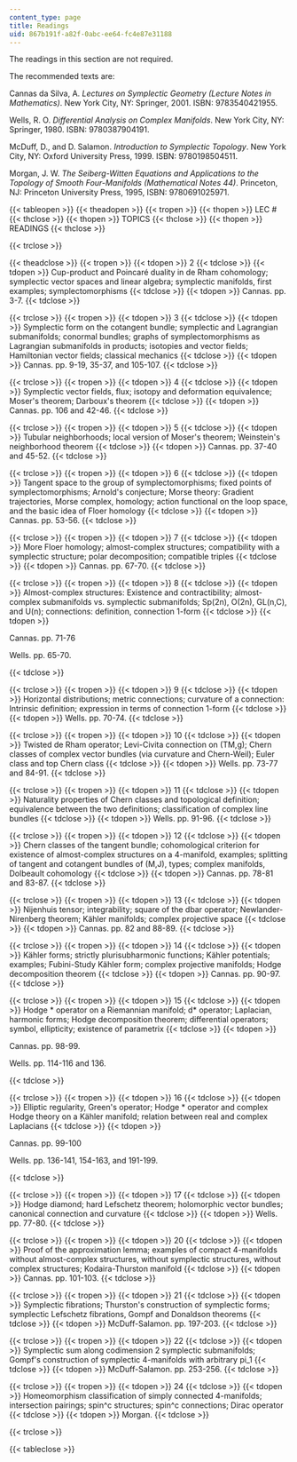 ```yaml
---
content_type: page
title: Readings
uid: 867b191f-a82f-0abc-ee64-fc4e87e31188
---
```


The readings in this section are not required.

The recommended texts are:

Cannas da Silva, A. _Lectures on Symplectic Geometry (Lecture Notes in Mathematics)_. New York City, NY: Springer, 2001. ISBN: 9783540421955.

Wells, R. O. _Differential Analysis on Complex Manifolds_. New York City, NY: Springer, 1980. ISBN: 9780387904191.

McDuff, D., and D. Salamon. _Introduction to Symplectic Topology_. New York City, NY: Oxford University Press, 1999. ISBN: 9780198504511.

Morgan, J. W. _The Seiberg-Witten Equations and Applications to the Topology of Smooth Four-Manifolds (Mathematical Notes 44)_. Princeton, NJ: Princeton University Press, 1995, ISBN: 9780691025971.

{{< tableopen >}}
{{< theadopen >}}
{{< tropen >}}
{{< thopen >}}
LEC #
{{< thclose >}}
{{< thopen >}}
TOPICS
{{< thclose >}}
{{< thopen >}}
READINGS
{{< thclose >}}

{{< trclose >}}

{{< theadclose >}}
{{< tropen >}}
{{< tdopen >}}
2
{{< tdclose >}}
{{< tdopen >}}
Cup-product and Poincaré duality in de Rham cohomology; symplectic vector spaces and linear algebra; symplectic manifolds, first examples; symplectomorphisms
{{< tdclose >}}
{{< tdopen >}}
Cannas. pp. 3-7.
{{< tdclose >}}

{{< trclose >}}
{{< tropen >}}
{{< tdopen >}}
3
{{< tdclose >}}
{{< tdopen >}}
Symplectic form on the cotangent bundle; symplectic and Lagrangian submanifolds; conormal bundles; graphs of symplectomorphisms as Lagrangian submanifolds in products; isotopies and vector fields; Hamiltonian vector fields; classical mechanics
{{< tdclose >}}
{{< tdopen >}}
Cannas. pp. 9-19, 35-37, and 105-107.
{{< tdclose >}}

{{< trclose >}}
{{< tropen >}}
{{< tdopen >}}
4
{{< tdclose >}}
{{< tdopen >}}
Symplectic vector fields, flux; isotopy and deformation equivalence; Moser's theorem; Darboux's theorem
{{< tdclose >}}
{{< tdopen >}}
Cannas. pp. 106 and 42-46.
{{< tdclose >}}

{{< trclose >}}
{{< tropen >}}
{{< tdopen >}}
5
{{< tdclose >}}
{{< tdopen >}}
Tubular neighborhoods; local version of Moser's theorem; Weinstein's neighborhood theorem
{{< tdclose >}}
{{< tdopen >}}
Cannas. pp. 37-40 and 45-52.
{{< tdclose >}}

{{< trclose >}}
{{< tropen >}}
{{< tdopen >}}
6
{{< tdclose >}}
{{< tdopen >}}
Tangent space to the group of symplectomorphisms; fixed points of symplectomorphisms; Arnold's conjecture; Morse theory: Gradient trajectories, Morse complex, homology; action functional on the loop space, and the basic idea of Floer homology
{{< tdclose >}}
{{< tdopen >}}
Cannas. pp. 53-56.
{{< tdclose >}}

{{< trclose >}}
{{< tropen >}}
{{< tdopen >}}
7
{{< tdclose >}}
{{< tdopen >}}
More Floer homology; almost-complex structures; compatibility with a symplectic structure; polar decomposition; compatible triples
{{< tdclose >}}
{{< tdopen >}}
Cannas. pp. 67-70.
{{< tdclose >}}

{{< trclose >}}
{{< tropen >}}
{{< tdopen >}}
8
{{< tdclose >}}
{{< tdopen >}}
Almost-complex structures: Existence and contractibility; almost-complex submanifolds vs. symplectic submanifolds; Sp(2n), O(2n), GL(n,C), and U(n); connections: definition, connection 1-form
{{< tdclose >}}
{{< tdopen >}}


Cannas. pp. 71-76

Wells. pp. 65-70.


{{< tdclose >}}

{{< trclose >}}
{{< tropen >}}
{{< tdopen >}}
9
{{< tdclose >}}
{{< tdopen >}}
Horizontal distributions; metric connections; curvature of a connection: Intrinsic definition; expression in terms of connection 1-form
{{< tdclose >}}
{{< tdopen >}}
Wells. pp. 70-74.
{{< tdclose >}}

{{< trclose >}}
{{< tropen >}}
{{< tdopen >}}
10
{{< tdclose >}}
{{< tdopen >}}
Twisted de Rham operator; Levi-Civita connection on (TM,g); Chern classes of complex vector bundles (via curvature and Chern-Weil); Euler class and top Chern class
{{< tdclose >}}
{{< tdopen >}}
Wells. pp. 73-77 and 84-91.
{{< tdclose >}}

{{< trclose >}}
{{< tropen >}}
{{< tdopen >}}
11
{{< tdclose >}}
{{< tdopen >}}
Naturality properties of Chern classes and topological definition; equivalence between the two definitions; classification of complex line bundles
{{< tdclose >}}
{{< tdopen >}}
Wells. pp. 91-96.
{{< tdclose >}}

{{< trclose >}}
{{< tropen >}}
{{< tdopen >}}
12
{{< tdclose >}}
{{< tdopen >}}
Chern classes of the tangent bundle; cohomological criterion for existence of almost-complex structures on a 4-manifold, examples; splitting of tangent and cotangent bundles of (M,J), types; complex manifolds, Dolbeault cohomology
{{< tdclose >}}
{{< tdopen >}}
Cannas. pp. 78-81 and 83-87.
{{< tdclose >}}

{{< trclose >}}
{{< tropen >}}
{{< tdopen >}}
13
{{< tdclose >}}
{{< tdopen >}}
Nijenhuis tensor; integrability; square of the dbar operator; Newlander-Nirenberg theorem; Kähler manifolds; complex projective space
{{< tdclose >}}
{{< tdopen >}}
Cannas. pp. 82 and 88-89.
{{< tdclose >}}

{{< trclose >}}
{{< tropen >}}
{{< tdopen >}}
14
{{< tdclose >}}
{{< tdopen >}}
Kähler forms; strictly plurisubharmonic functions; Kähler potentials; examples; Fubini-Study Kähler form; complex projective manifolds; Hodge decomposition theorem
{{< tdclose >}}
{{< tdopen >}}
Cannas. pp. 90-97.
{{< tdclose >}}

{{< trclose >}}
{{< tropen >}}
{{< tdopen >}}
15
{{< tdclose >}}
{{< tdopen >}}
Hodge \* operator on a Riemannian manifold; d\* operator; Laplacian, harmonic forms; Hodge decomposition theorem; differential operators; symbol, ellipticity; existence of parametrix
{{< tdclose >}}
{{< tdopen >}}


Cannas. pp. 98-99.

Wells. pp. 114-116 and 136.


{{< tdclose >}}

{{< trclose >}}
{{< tropen >}}
{{< tdopen >}}
16
{{< tdclose >}}
{{< tdopen >}}
Elliptic regularity, Green's operator; Hodge \* operator and complex Hodge theory on a Kähler manifold; relation between real and complex Laplacians
{{< tdclose >}}
{{< tdopen >}}


Cannas. pp. 99-100

Wells. pp. 136-141, 154-163, and 191-199.


{{< tdclose >}}

{{< trclose >}}
{{< tropen >}}
{{< tdopen >}}
17
{{< tdclose >}}
{{< tdopen >}}
Hodge diamond; hard Lefschetz theorem; holomorphic vector bundles; canonical connection and curvature
{{< tdclose >}}
{{< tdopen >}}
Wells. pp. 77-80.
{{< tdclose >}}

{{< trclose >}}
{{< tropen >}}
{{< tdopen >}}
20
{{< tdclose >}}
{{< tdopen >}}
Proof of the approximation lemma; examples of compact 4-manifolds without almost-complex structures, without symplectic structures, without complex structures; Kodaira-Thurston manifold
{{< tdclose >}}
{{< tdopen >}}
Cannas. pp. 101-103.
{{< tdclose >}}

{{< trclose >}}
{{< tropen >}}
{{< tdopen >}}
21
{{< tdclose >}}
{{< tdopen >}}
Symplectic fibrations; Thurston's construction of symplectic forms; symplectic Lefschetz fibrations, Gompf and Donaldson theorems
{{< tdclose >}}
{{< tdopen >}}
McDuff-Salamon. pp. 197-203.
{{< tdclose >}}

{{< trclose >}}
{{< tropen >}}
{{< tdopen >}}
22
{{< tdclose >}}
{{< tdopen >}}
Symplectic sum along codimension 2 symplectic submanifolds; Gompf's construction of symplectic 4-manifolds with arbitrary pi\_1
{{< tdclose >}}
{{< tdopen >}}
McDuff-Salamon. pp. 253-256.
{{< tdclose >}}

{{< trclose >}}
{{< tropen >}}
{{< tdopen >}}
24
{{< tdclose >}}
{{< tdopen >}}
Homeomorphism classification of simply connected 4-manifolds; intersection pairings; spin^c structures; spin^c connections; Dirac operator
{{< tdclose >}}
{{< tdopen >}}
Morgan.
{{< tdclose >}}

{{< trclose >}}

{{< tableclose >}}